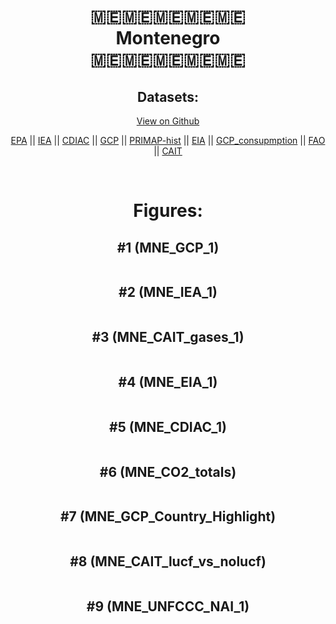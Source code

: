 
<center>
<h1 align="center">
🇲🇪🇲🇪🇲🇪🇲🇪🇲🇪
<br>
Montenegro
<br>
🇲🇪🇲🇪🇲🇪🇲🇪🇲🇪
</h1>
<h2>Datasets:</h2>
<p><a href="https://github.com/dquintani/GreenhouseData/tree/master/country_data/MNE_Montenegro/data">View on Github</a>
<br></p><p><a href="data/MNE_EPA.csv">EPA</a> || <a href="data/MNE_IEA.csv">IEA</a> || <a href="data/MNE_CDIAC.csv">CDIAC</a> || <a href="data/MNE_GCP.csv">GCP</a> || <a href="data/MNE_PRIMAP-hist.csv">PRIMAP-hist</a> || <a href="data/MNE_EIA.csv">EIA</a> || <a href="data/MNE_GCP_consupmption.csv">GCP_consupmption</a> || <a href="data/MNE_FAO.csv">FAO</a> || <a href="data/MNE_CAIT.csv">CAIT</a></p><p><br></p>
<h1>Figures:</h1><h2>#1 (MNE_GCP_1)</h2>
<p><img alt="" src="figures/MNE_GCP_1.png" /></p><h2>#2 (MNE_IEA_1)</h2>
<p><img alt="" src="figures/MNE_IEA_1.png" /></p><h2>#3 (MNE_CAIT_gases_1)</h2>
<p><img alt="" src="figures/MNE_CAIT_gases_1.png" /></p><h2>#4 (MNE_EIA_1)</h2>
<p><img alt="" src="figures/MNE_EIA_1.png" /></p><h2>#5 (MNE_CDIAC_1)</h2>
<p><img alt="" src="figures/MNE_CDIAC_1.png" /></p><h2>#6 (MNE_CO2_totals)</h2>
<p><img alt="" src="figures/MNE_CO2_totals.png" /></p><h2>#7 (MNE_GCP_Country_Highlight)</h2>
<p><img alt="" src="figures/MNE_GCP_Country_Highlight.png" /></p><h2>#8 (MNE_CAIT_lucf_vs_nolucf)</h2>
<p><img alt="" src="figures/MNE_CAIT_lucf_vs_nolucf.png" /></p><h2>#9 (MNE_UNFCCC_NAI_1)</h2>
<p><img alt="" src="figures/MNE_UNFCCC_NAI_1.png" /></p>